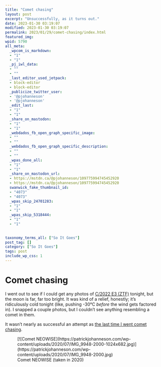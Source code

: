 ```yaml
---
title: "Comet chasing"
layout: post
excerpt: "Unsuccessfully, as it turns out."
date: 2023-01-30 03:19:07
modified: 2023-01-30 03:19:07
permalink: 2023/01/29/comet-chasing/index.html
featured_img: 
wpid: 5790
all_meta: 
  _wpcom_is_markdown:
  - "1"
  - "1"
  _pj_iwl_data:
  - ""
  - ""
  _last_editor_used_jetpack:
  - block-editor
  - block-editor
  _publicize_twitter_user:
  - '@pjohanneson'
  - '@pjohanneson'
  _edit_last:
  - "1"
  - "1"
  _share_on_mastodon:
  - "1"
  - "1"
  _webdados_fb_open_graph_specific_image:
  - ""
  - ""
  _webdados_fb_open_graph_specific_description:
  - ""
  - ""
  _wpas_done_all:
  - "1"
  - "1"
  _share_on_mastodon_url:
  - https://mstdn.ca/@pjohanneson/109775994745452920
  - https://mstdn.ca/@pjohanneson/109775994745452920
  swanwick_fake_thumbnail_id:
  - "4073"
  - "4073"
  _wpas_skip_24701283:
  - "1"
  - "1"
  _wpas_skip_5318444:
  - "1"
  - "1"
  
  
taxonomy_terms_all: ["So It Goes"]
post_tag: []
category: ["So It Goes"]
tags: post
include_wp_css: 1
---
```


# Comet chasing

I went out to see if I could get any photos of [C/2022 E3 (ZTF)](https://www.timeanddate.com/news/astronomy/green-comet-2023) tonight, but the moon is far, far too bright. It was kind of a relief, honestly; it’s ridiculously cold tonight (like, pushing -30°C *before* the wind gets factored in). I snapped a couple photos, but I couldn’t see anything resembling a comet in them.

It wasn’t nearly as successful an attempt as [the last time I went comet chasing](https://patrickjohanneson.com/tag/comet-neowise/).

<figure class="wp-block-image size-large">[![Comet NEOWISE](https://patrickjohanneson.com/wp-content/uploads/2020/07/IMG_9948-2000-1024x682.jpg)](https://patrickjohanneson.com/wp-content/uploads/2020/07/IMG_9948-2000.jpg)<figcaption class="wp-element-caption">Comet NEOWISE (taken in 2020)</figcaption></figure>